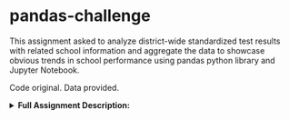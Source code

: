 # pandas-challenge

This assignment asked to analyze district-wide standardized test results with related school information and aggregate the data to showcase obvious trends in school performance using pandas python library and Jupyter Notebook.

Code original. Data provided.

<details>
  <summary><b>Full Assignment Description:</b></summary>

<i>Well done! Having spent years analyzing financial records for big banks, you've finally scratched your idealistic itch and joined the education sector. In your latest role, you've become the Chief Data Scientist for your city's school district. In this capacity, you'll be helping the school board and mayor make strategic decisions regarding future school budgets and priorities.

As a first task, you've been asked to analyze the district-wide standardized test results. You'll be given access to every student's math and reading scores, as well as various information on the schools they attend. Your responsibility is to aggregate the data to showcase obvious trends in school performance.</i>

Your final report should include each of the following:

<details>
  <summary><b>District Summary</b></summary>

Create a <b>high level snapshot (in table form) of the district's key metrics </b>, including:

  - Total Schools
  - Total Students
  - Total Budget
  - Average Math Score
  - Average Reading Score
  - % Passing Math
  - % Passing Reading
  - Overall Passing Rate (Average of the above two)
</details>

<details>
  <summary><b>School Summary</b></summary>

Create an overview table that summarizes key metrics about <b>each school</b>, including:

  - School Name
  - School Type
  - Total Students
  - Total School Budget
  - Per Student Budget
  - Average Math Score
  - Average Reading Score
  - % Passing Math
  - % Passing Reading
  - Overall Passing Rate (Average of the above two)
</details>

<details>
  <summary><b>Top Performing Schools (By Passing Rate)</b></summary>

Create a table that highlights the top 5 performing schools based on Overall Passing Rate. Include:

  - School Name
  - School Type
  - Total Students
  - Total School Budget
  - Per Student Budget
  - Average Math Score
  - Average Reading Score
  - % Passing Math
  - % Passing Reading
  - Overall Passing Rate (Average of the above two)
</details>

<details>
    <summary><b>Bottom Performing Schools (By Passing Rate)</b></summary>

Create a table that highlights the bottom 5 performing schools based on Overall Passing Rate. Include all of the same metrics as above.
</details>

<details>
    <summary><b>Math Scores by Grade</b></summary>

Create a table that lists the average Math Score for students of <b>each grade level</b> (9th, 10th, 11th, 12th) at <b>each school</b>.
</details>

<details>
    <summary><b>Reading Scores by Grade</b></summary>

Create a table that lists the average Reading Score for students of <b>each grade level </b>(9th, 10th, 11th, 12th) at <b>each school</b>.
</details>

<details>
    <summary><b>Scores by School Spending</b></summary>

Create a table that breaks down school performances based on <b>average Spending Ranges</b> (Per Student). Use 4 reasonable bins to group school spending. Include in the table each of the following:

  - Average Math Score
  - Average Reading Score
  - % Passing Math
  - % Passing Reading
  - Overall Passing Rate (Average of the above two)
</details>

<details>
    <summary><b>Scores by School Size</b></summary>

Repeat the above breakdown, but this time group schools based on a reasonable <b>approximation of school size</b> (Small, Medium, Large).
</details>

<details>
    <summary><b>Scores by School Type</b></summary>

Repeat the above breakdown, but this time group schools based on <b>school type</b> (Charter vs. District).
</details>
</details>
